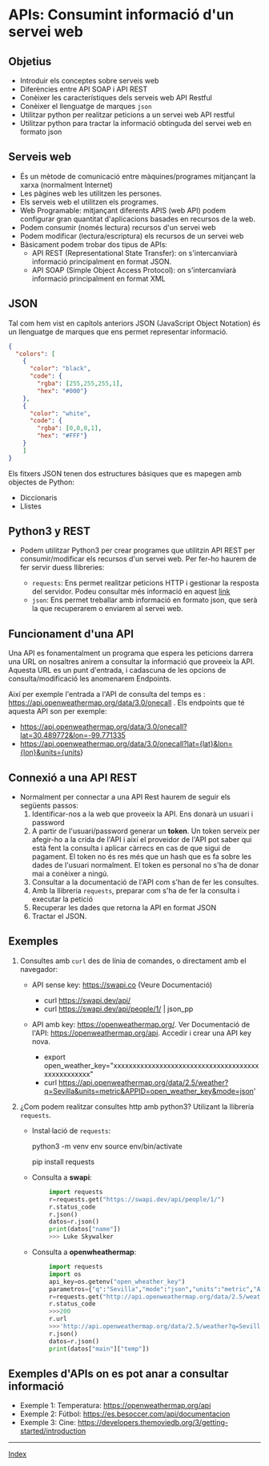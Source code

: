 # APIs: Consumint informació d'un servei web

## Objetius

* Introduir els conceptes sobre serveis web
* Diferències entre API SOAP i API REST
* Conèixer les característiques dels serveis web API Restful
* Conèixer el llenguatge de marques `json`
* Utilitzar python per realitzar peticions a un servei web API restful
* Utilitzar python para tractar la informació obtinguda del servei web en formato json

## Serveis web

* És un mètode de comunicació entre màquines/programes mitjançant la xarxa (normalment Internet)
* Les pàgines web les utilitzen les persones.
* Els serveis web el utilitzen els programes.
* Web Programable: mitjançant diferents APIS (web API) podem configurar gran quantitat d'aplicacions basades en recursos de la web.
* Podem consumir (només lectura) recursos d'un servei web
* Podem modificar (lectura/escriptura) els recursos de un servei web
* Bàsicament podem trobar dos tipus de APIs:
  * API REST (Representational State Transfer): on s'intercanviarà informació principalment en format JSON.
  * API SOAP (Simple Object Access Protocol): on s'intercanviarà informació principalment en format XML

## JSON

Tal com hem vist en capítols anteriors JSON (JavaScript Object Notation) és un llenguatge de  marques que ens permet representar informació.

```json
{
  "colors": [
    {
      "color": "black",
      "code": {
        "rgba": [255,255,255,1],
        "hex": "#000"}
    },
    {
      "color": "white",
      "code": {
        "rgba": [0,0,0,1],
        "hex": "#FFF"}
    }
    ]
}
```

Els fitxers JSON tenen dos estructures básiques que es mapegen amb objectes de Python:

* Diccionaris
* Llistes

## Python3  y REST

* Podem utilitzar Python3 per crear programes que utilitzin API REST per consumir/modificar els recursos d'un servei web. Per fer-ho haurem de fer servir duess llibreries:

  * `requests`: Ens permet realitzar peticions HTTP i gestionar la resposta del servidor. Podeu consultar més informació en aquest [link](https://pypi.org/project/requests/)
  * `json`: Ens permet treballar amb informació en formato json, que serà la que recuperarem o enviarem al servei web.

## Funcionament d'una API

Una API es fonamentalment un programa que espera les peticions darrera una URL on nosaltres anirem a consultar la informació que proveeix la API. Aquesta URL es un punt d'entrada, i cadascuna de les opcions de consulta/modificació les anomenarem Endpoints.

Així per exemple l'entrada a l'API de consulta del temps es : <https://api.openweathermap.org/data/3.0/onecall> . Els endpoints que té aquesta API son per exemple:

* <https://api.openweathermap.org/data/3.0/onecall?lat=30.489772&lon=-99.771335>
* <https://api.openweathermap.org/data/3.0/onecall?lat={lat}&lon={lon}&units={units>}

## Connexió a una API REST

* Normalment per connectar a una API Rest haurem de seguir els següents passos:
  1. Identificar-nos a la web que proveeix la API. Ens donarà un usuari i password
  2. A partir de l'usuari/password generar un **token**. Un token serveix per afegir-ho a la crida de l'API i així el proveidor de l'API pot saber qui està fent la consulta i aplicar càrrecs en cas de que sigui de pagament. El token no és res més que un hash que es fa sobre les dades de l'usuari normalment. El token es personal no s'ha de donar mai a conèixer a ningú.
  3. Consultar a la documentació de l'API com s'han de fer les consultes.
  4. Amb la llibreria `requests`, preparar com s'ha de fer la consulta i executar la petició
  5. Recuperar les dades que retorna la API en format JSON
  6. Tractar el JSON.

## Exemples

1. Consultes amb `curl` des de línia de comandes, o directament amb el navegador:

    * API sense key: <https://swapi.co> (Veure Documentació)

        * curl <https://swapi.dev/api/>
        * curl <https://swapi.dev/api/people/1/> | json_pp

    * API amb key: <https://openweathermap.org/>. Ver Documentació de l'API: <https://openweathermap.org/api>. Accedir i crear una API key nova.

        * export open_weather_key="xxxxxxxxxxxxxxxxxxxxxxxxxxxxxxxxxxxxxxxxxxxxxxxxxx"
        * curl <https://api.openweathermap.org/data/2.5/weather?q=Sevilla&units=metric&APPID=open_weather_key&mode=json>'

2. ¿Com podem realitzar consultes http amb python3? Utilizant la llibrería `requests`.

    * Instal·lació de `requests`:

        python3 -m venv env
        source env/bin/activate

        pip install requests

    * Consulta a **swapi**:

    ```python
            import requests
            r=requests.get("https://swapi.dev/api/people/1/")
            r.status_code            
            r.json()
            datos=r.json()
            print(datos["name"])
            >>> Luke Skywalker
    ```

    * Consulta a **openwheathermap**:

    ```python
            import requests
            import os
            api_key=os.getenv("open_wheather_key")
            parametros={"q":"Sevilla","mode":"json","units":"metric","APPID":api_key}
            r=requests.get("http://api.openweathermap.org/data/2.5/weather",params=parametros)
            r.status_code
            >>>200
            r.url
            >>>'http://api.openweathermap.org/data/2.5/weather?q=Sevilla&units=metric& APPID=xxx&mode=json'
            r.json()
            datos=r.json()
            print(datos["main"]["temp"])
    ```

## Exemples d'APIs on es pot anar a consultar informació

* Exemple 1: Temperatura: <https://openweathermap.org/api>
* Exemple 2: Fútbol: <https://es.besoccer.com/api/documentacion>
* Exemple 3: Cine: <https://developers.themoviedb.org/3/getting-started/introduction>

***
[Index](../../README.md)
